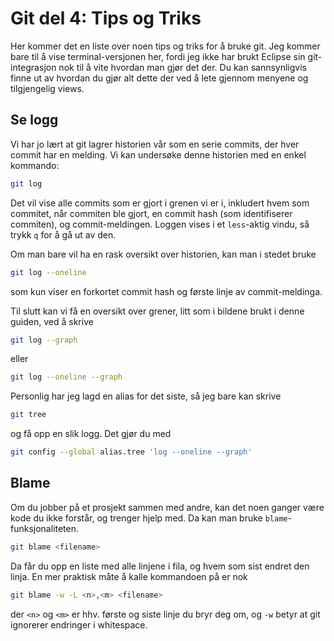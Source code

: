 # Git del 4: Tips og Triks

Her kommer det en liste over noen tips og triks for å bruke git.
Jeg kommer bare til å vise terminal-versjonen her, fordi jeg ikke har brukt Eclipse sin git-integrasjon nok til å vite hvordan man gjør det der.
Du kan sannsynligvis finne ut av hvordan du gjør alt dette der ved å lete gjennom menyene og tilgjengelig views.

## Se logg
Vi har jo lært at git lagrer historien vår som en serie commits, der hver commit har en melding.
Vi kan undersøke denne historien med en enkel kommando:
```bash
git log
```

Det vil vise alle commits som er gjort i grenen vi er i, inkludert hvem som commitet, når commiten ble gjort, en commit hash (som identifiserer commiten), og commit-meldingen.
Loggen vises i et `less`-aktig vindu, så trykk `q` for å gå ut av den.

Om man bare vil ha en rask oversikt over historien, kan man i stedet bruke
```bash
git log --oneline
```
som kun viser en forkortet commit hash og første linje av commit-meldinga.

Til slutt kan vi få en oversikt over grener, litt som i bildene brukt i denne guiden, ved å skrive
```bash
git log --graph
```
eller
```bash
git log --oneline --graph
```

Personlig har jeg lagd en alias for det siste, så jeg bare kan skrive
```bash
git tree
```
og få opp en slik logg.
Det gjør du med
```bash
git config --global alias.tree 'log --oneline --graph'
```

## Blame
Om du jobber på et prosjekt sammen med andre, kan det noen ganger være kode du ikke forstår, og trenger hjelp med.
Da kan man bruke `blame`-funksjonaliteten.
```bash
git blame <filename>
```
Da får du opp en liste med alle linjene i fila, og hvem som sist endret den linja.
En mer praktisk måte å kalle kommandoen på er nok
```bash
git blame -w -L <n>,<m> <filename>
```
der `<n>` og `<m>` er hhv. første og siste linje du bryr deg om, og `-w` betyr at git ignorerer endringer i whitespace.
